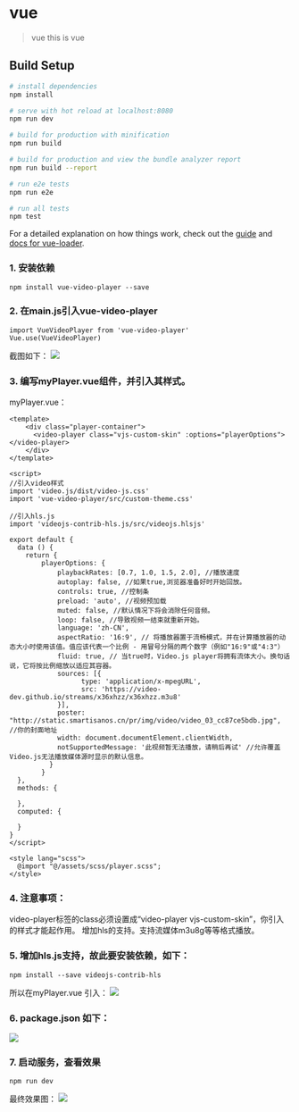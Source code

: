 # vue

> vue this is vue

## Build Setup

``` bash
# install dependencies
npm install

# serve with hot reload at localhost:8080
npm run dev

# build for production with minification
npm run build

# build for production and view the bundle analyzer report
npm run build --report

# run e2e tests
npm run e2e

# run all tests
npm test
```

For a detailed explanation on how things work, check out the [guide](http://vuejs-templates.github.io/webpack/) and [docs for vue-loader](http://vuejs.github.io/vue-loader).

### 1. 安装依赖
``` 
npm install vue-video-player --save
```
### 2. 在main.js引入vue-video-player

``` 
import VueVideoPlayer from 'vue-video-player'
Vue.use(VueVideoPlayer)
```
截图如下：
![](https://images2018.cnblogs.com/blog/1332575/201807/1332575-20180726200924775-726712209.jpg)

### 3. 编写myPlayer.vue组件，并引入其样式。
myPlayer.vue：

```
<template>
    <div class="player-container">
      <video-player class="vjs-custom-skin" :options="playerOptions"></video-player>
    </div>
</template>

<script>
//引入video样式
import 'video.js/dist/video-js.css'
import 'vue-video-player/src/custom-theme.css'

//引入hls.js
import 'videojs-contrib-hls.js/src/videojs.hlsjs'

export default {
  data () {
    return {
        playerOptions: {
            playbackRates: [0.7, 1.0, 1.5, 2.0], //播放速度
            autoplay: false, //如果true,浏览器准备好时开始回放。
            controls: true, //控制条
            preload: 'auto', //视频预加载
            muted: false, //默认情况下将会消除任何音频。
            loop: false, //导致视频一结束就重新开始。
            language: 'zh-CN',
            aspectRatio: '16:9', // 将播放器置于流畅模式，并在计算播放器的动态大小时使用该值。值应该代表一个比例 - 用冒号分隔的两个数字（例如"16:9"或"4:3"）
            fluid: true, // 当true时，Video.js player将拥有流体大小。换句话说，它将按比例缩放以适应其容器。
            sources: [{
                  type: 'application/x-mpegURL',
                  src: 'https://video-dev.github.io/streams/x36xhzz/x36xhzz.m3u8'
            }],
            poster: "http://static.smartisanos.cn/pr/img/video/video_03_cc87ce5bdb.jpg", //你的封面地址
            width: document.documentElement.clientWidth,
            notSupportedMessage: '此视频暂无法播放，请稍后再试' //允许覆盖Video.js无法播放媒体源时显示的默认信息。
          }
        }
  },
  methods: {
    
  },
  computed: {
    
  }
}
</script>

<style lang="scss">
  @import "@/assets/scss/player.scss";
</style>
```
### 4. 注意事项：

video-player标签的class必须设置成“video-player vjs-custom-skin”，你引入的样式才能起作用。
增加hls的支持。支持流媒体m3u8g等等格式播放。

### 5. 增加hls.js支持，故此要安装依赖，如下：

``` npm install --save videojs-contrib-hls ```

所以在myPlayer.vue 引入：
![](https://images2018.cnblogs.com/blog/1332575/201807/1332575-20180726201945464-1993896705.jpg)

### 6.  package.json 如下：
![](https://images2018.cnblogs.com/blog/1332575/201807/1332575-20180726202142911-1662219066.jpg)

### 7. 启动服务，查看效果
```npm run dev```
 
最终效果图：
![](https://images2018.cnblogs.com/blog/1332575/201807/1332575-20180726202528351-1518043547.jpg)

